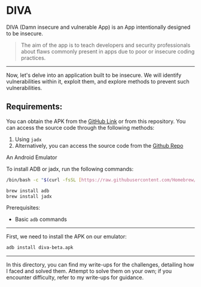 # DIVA

DIVA (Damn insecure and vulnerable App) is an App intentionally designed to be insecure.

> The aim of the app is to teach developers and security professionals about flaws commonly present in apps due to poor or insecure coding practices.
> 
---
Now, let's delve into an application built to be insecure. We will identify vulnerabilities within it, exploit them, and explore methods to prevent such vulnerabilities.

## Requirements:

You can obtain the APK from the [GitHub Link](https://github.com/0xArab/diva-apk-file) or from this repository.
You can access the source code through the following methods:
1. Using `jadx`
2. Alternatively, you can access the source code from the [Github Repo](https://github.com/payatu/diva-android)

An Android Emulator

To install ADB or jadx, run the following commands:
```bash
/bin/bash -c "$(curl -fsSL [https://raw.githubusercontent.com/Homebrew/install/HEAD/install.sh](https://raw.githubusercontent.com/Homebrew/install/HEAD/install.sh))"

brew install adb
brew install jadx
```

Prerequisites:

- Basic `adb` commands

---

First, we need to install the APK on our emulator:
```bash
adb install diva-beta.apk
```

---

In this directory, you can find my write-ups for the challenges, detailing how I faced and solved them. Attempt to solve them on your own; if you encounter difficulty, refer to my write-ups for guidance.